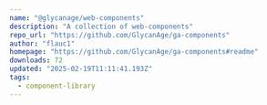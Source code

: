 ```yaml
---
name: "@glycanage/web-components"
description: "A collection of web-components"
repo_url: "https://github.com/GlycanAge/ga-components"
author: "flauc1"
homepage: "https://github.com/GlycanAge/ga-components#readme"
downloads: 72
updated: "2025-02-19T11:11:41.193Z"
tags: 
  - component-library
---
```

